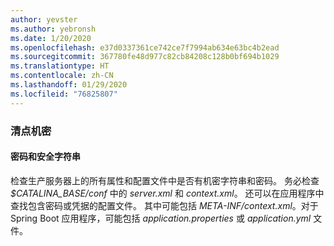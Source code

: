 ```yaml
---
author: yevster
ms.author: yebronsh
ms.date: 1/20/2020
ms.openlocfilehash: e37d0337361ce742ce7f7994ab634e63bc4b2ead
ms.sourcegitcommit: 367780fe48d977c82cb84208c128b0bf694b1029
ms.translationtype: HT
ms.contentlocale: zh-CN
ms.lasthandoff: 01/29/2020
ms.locfileid: "76825807"
---
```

### <a name="inventory-secrets"></a>清点机密

#### <a name="passwords-and-secure-strings"></a>密码和安全字符串

检查生产服务器上的所有属性和配置文件中是否有机密字符串和密码。 务必检查 *$CATALINA_BASE/conf* 中的 *server.xml* 和 *context.xml*。 还可以在应用程序中查找包含密码或凭据的配置文件。 其中可能包括 *META-INF/context.xml*。对于 Spring Boot 应用程序，可能包括 *application.properties* 或 *application.yml* 文件。
